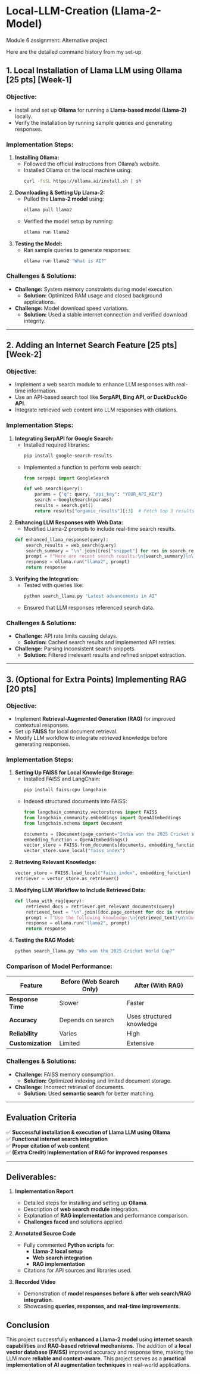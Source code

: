 # Local-LLM-Creation (Llama-2-Model)
Module 6 assignment: Alternative project

Here are the detailed command history from my set-up

## **1. Local Installation of Llama LLM using Ollama [25 pts] [Week-1]**

### **Objective:**
- Install and set up **Ollama** for running a **Llama-based model (Llama-2)** locally.
- Verify the installation by running sample queries and generating responses.

### **Implementation Steps:**
1. **Installing Ollama:**
   - Followed the official instructions from Ollama’s website.
   - Installed Ollama on the local machine using:
     ```sh
     curl -fsSL https://ollama.ai/install.sh | sh
     ```
2. **Downloading & Setting Up Llama-2:**
   - Pulled the **Llama-2 model** using:
     ```sh
     ollama pull llama2
     ```
   - Verified the model setup by running:
     ```sh
     ollama run llama2
     ```
3. **Testing the Model:**
   - Ran sample queries to generate responses:
     ```sh
     ollama run llama2 "What is AI?"
     ```

### **Challenges & Solutions:**
- **Challenge:** System memory constraints during model execution.
  - **Solution:** Optimized RAM usage and closed background applications.
- **Challenge:** Model download speed variations.
  - **Solution:** Used a stable internet connection and verified download integrity.

---
## **2. Adding an Internet Search Feature [25 pts] [Week-2]**

### **Objective:**
- Implement a web search module to enhance LLM responses with real-time information.
- Use an API-based search tool like **SerpAPI, Bing API, or DuckDuckGo API**.
- Integrate retrieved web content into LLM responses with citations.

### **Implementation Steps:**
1. **Integrating SerpAPI for Google Search:**
   - Installed required libraries:
     ```sh
     pip install google-search-results
     ```
   - Implemented a function to perform web search:
     ```python
     from serpapi import GoogleSearch
     
     def web_search(query):
         params = {"q": query, "api_key": "YOUR_API_KEY"}
         search = GoogleSearch(params)
         results = search.get()
         return results["organic_results"][:3]  # Fetch top 3 results
     ```
2. **Enhancing LLM Responses with Web Data:**
   - Modified Llama-2 prompts to include real-time search results.
   ```python
   def enhanced_llama_response(query):
       search_results = web_search(query)
       search_summary = "\n".join([res["snippet"] for res in search_results])
       prompt = f"Here are recent search results:\n{search_summary}\n\nNow answer: {query}"
       response = ollama.run("llama2", prompt)
       return response
   ```
3. **Verifying the Integration:**
   - Tested with queries like:
     ```sh
     python search_llama.py "Latest advancements in AI"
     ```
   - Ensured that LLM responses referenced search data.

### **Challenges & Solutions:**
- **Challenge:** API rate limits causing delays.
  - **Solution:** Cached search results and implemented API retries.
- **Challenge:** Parsing inconsistent search snippets.
  - **Solution:** Filtered irrelevant results and refined snippet extraction.

---
## **3. (Optional for Extra Points) Implementing RAG [20 pts]**

### **Objective:**
- Implement **Retrieval-Augmented Generation (RAG)** for improved contextual responses.
- Set up **FAISS** for local document retrieval.
- Modify LLM workflow to integrate retrieved knowledge before generating responses.

### **Implementation Steps:**
1. **Setting Up FAISS for Local Knowledge Storage:**
   - Installed FAISS and LangChain:
     ```sh
     pip install faiss-cpu langchain
     ```
   - Indexed structured documents into FAISS:
     ```python
     from langchain_community.vectorstores import FAISS
     from langchain_community.embeddings import OpenAIEmbeddings
     from langchain.schema import Document
     
     documents = [Document(page_content="India won the 2025 Cricket World Cup.")]
     embedding_function = OpenAIEmbeddings()
     vector_store = FAISS.from_documents(documents, embedding_function)
     vector_store.save_local("faiss_index")
     ```
2. **Retrieving Relevant Knowledge:**
   ```python
   vector_store = FAISS.load_local("faiss_index", embedding_function)
   retriever = vector_store.as_retriever()
   ```
3. **Modifying LLM Workflow to Include Retrieved Data:**
   ```python
   def llama_with_rag(query):
       retrieved_docs = retriever.get_relevant_documents(query)
       retrieved_text = "\n".join([doc.page_content for doc in retrieved_docs])
       prompt = f"Use the following knowledge:\n{retrieved_text}\n\nQuestion: {query}"
       response = ollama.run("llama2", prompt)
       return response
   ```
4. **Testing the RAG Model:**
   ```sh
   python search_llama.py "Who won the 2025 Cricket World Cup?"
   ```

### **Comparison of Model Performance:**
| Feature | Before (Web Search Only) | After (With RAG) |
|---------|-----------------|----------------|
| **Response Time** | Slower | Faster |
| **Accuracy** | Depends on search | Uses structured knowledge |
| **Reliability** | Varies | High |
| **Customization** | Limited | Extensive |

### **Challenges & Solutions:**
- **Challenge:** FAISS memory consumption.
  - **Solution:** Optimized indexing and limited document storage.
- **Challenge:** Incorrect retrieval of documents.
  - **Solution:** Used **semantic search** for better matching.

---
## **Evaluation Criteria**
✅ **Successful installation & execution of Llama LLM using Ollama**  
✅ **Functional internet search integration**  
✅ **Proper citation of web content**  
✅ **(Extra Credit) Implementation of RAG for improved responses**

---
## **Deliverables:**
1. **Implementation Report**
   - Detailed steps for installing and setting up **Ollama**.
   - Description of **web search module** integration.
   - Explanation of **RAG implementation** and performance comparison.
   - **Challenges faced** and solutions applied.

2. **Annotated Source Code**
   - Fully commented **Python scripts** for:
     - **Llama-2 local setup**
     - **Web search integration**
     - **RAG implementation**
   - Citations for API sources and libraries used.

3. **Recorded Video**
   - Demonstration of **model responses before & after web search/RAG integration**.
   - Showcasing **queries, responses, and real-time improvements**.


## **Conclusion**
This project successfully **enhanced a Llama-2 model** using **internet search capabilities** and **RAG-based retrieval mechanisms**. The addition of a **local vector database (FAISS)** improved accuracy and response time, making the LLM more **reliable and context-aware**. This project serves as a **practical implementation of AI augmentation techniques** in real-world applications.


